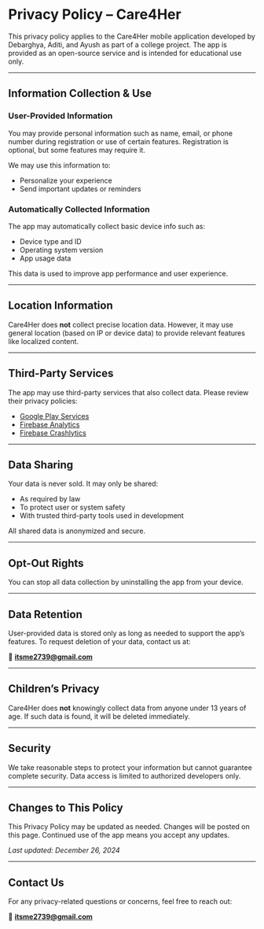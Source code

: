 # Privacy Policy – Care4Her

This privacy policy applies to the Care4Her mobile application developed by Debarghya, Aditi, and Ayush as part of a college project. The app is provided as an open-source service and is intended for educational use only.

---

## Information Collection & Use

### User-Provided Information

You may provide personal information such as name, email, or phone number during registration or use of certain features. Registration is optional, but some features may require it.

We may use this information to:
- Personalize your experience
- Send important updates or reminders

### Automatically Collected Information

The app may automatically collect basic device info such as:
- Device type and ID
- Operating system version
- App usage data

This data is used to improve app performance and user experience.

---

## Location Information

Care4Her does **not** collect precise location data. However, it may use general location (based on IP or device data) to provide relevant features like localized content.

---

## Third-Party Services

The app may use third-party services that also collect data. Please review their privacy policies:

- [Google Play Services](https://www.google.com/policies/privacy/)
- [Firebase Analytics](https://firebase.google.com/support/privacy)
- [Firebase Crashlytics](https://firebase.google.com/support/privacy)

---

## Data Sharing

Your data is never sold. It may only be shared:
- As required by law
- To protect user or system safety
- With trusted third-party tools used in development

All shared data is anonymized and secure.

---

## Opt-Out Rights

You can stop all data collection by uninstalling the app from your device.

---

## Data Retention

User-provided data is stored only as long as needed to support the app’s features. To request deletion of your data, contact us at:

📧 **itsme2739@gmail.com**

---

## Children’s Privacy

Care4Her does **not** knowingly collect data from anyone under 13 years of age. If such data is found, it will be deleted immediately.

---

## Security

We take reasonable steps to protect your information but cannot guarantee complete security. Data access is limited to authorized developers only.

---

## Changes to This Policy

This Privacy Policy may be updated as needed. Changes will be posted on this page. Continued use of the app means you accept any updates.

_Last updated: December 26, 2024_

---

## Contact Us

For any privacy-related questions or concerns, feel free to reach out:

📧 **itsme2739@gmail.com**
